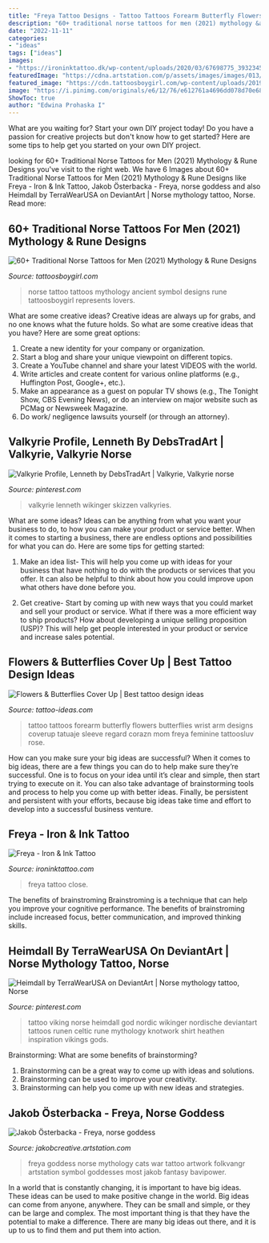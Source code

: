 ```yaml
---
title: "Freya Tattoo Designs - Tattoo Tattoos Forearm Butterfly Flowers Butterflies Wrist Arm Designs Coverup Tatuaje Sleeve Regard Corazn Mom Freya Feminine Tattoosluv Rose"
description: "60+ traditional norse tattoos for men (2021) mythology &amp; rune designs"
date: "2022-11-11"
categories:
- "ideas"
tags: ["ideas"]
images:
- "https://ironinktattoo.dk/wp-content/uploads/2020/03/67698775_393234567999079_5392853035978311827_n-819x1024.jpg"
featuredImage: "https://cdna.artstation.com/p/assets/images/images/013/251/874/medium/jakob-osterbacka-asset.jpg?1538749651"
featured_image: "https://cdn.tattoosboygirl.com/wp-content/uploads/2019/04/Norse-tattoo-55.jpg"
image: "https://i.pinimg.com/originals/e6/12/76/e612761a4696dd078d70e681263a7984.jpg"
ShowToc: true
author: "Edwina Prohaska I"
---
```



What are you waiting for? Start your own DIY project today!
Do you have a passion for creative projects but don't know how to get started? Here are some tips to help get you started on your own DIY project.

	

		
looking for 60+ Traditional Norse Tattoos for Men (2021) Mythology &amp; Rune Designs you've visit to the right web. We have 6 Images about 60+ Traditional Norse Tattoos for Men (2021) Mythology &amp; Rune Designs like Freya - Iron &amp; Ink Tattoo, Jakob Österbacka - Freya, norse goddess and also Heimdall by TerraWearUSA on DeviantArt | Norse mythology tattoo, Norse. Read more:
		
    
## 60+ Traditional Norse Tattoos For Men (2021) Mythology &amp; Rune Designs

<img loading=lazy src="https://cdn.tattoosboygirl.com/wp-content/uploads/2019/04/Norse-tattoo-55.jpg" onerror="this.onerror=null;this.src='https://tse1.mm.bing.net/th?id=OIP.1q7TQMaEo_wUQmomfB_OgwHaHj&amp;pid=15.1';" alt="60+ Traditional Norse Tattoos for Men (2021) Mythology &amp; Rune Designs">

_Source: tattoosboygirl.com_

>norse tattoo tattoos mythology ancient symbol designs rune tattoosboygirl represents lovers. 

	

What are some creative ideas?
Creative ideas are always up for grabs, and no one knows what the future holds. So what are some creative ideas that you have? Here are some great options: 
1. Create a new identity for your company or organization.
2. Start a blog and share your unique viewpoint on different topics.
3. Create a YouTube channel and share your latest VIDEOS with the world. 
4. Write articles and create content for various online platforms (e.g., Huffington Post, Google+, etc.). 
5. Make an appearance as a guest on popular TV shows (e.g., The Tonight Show, CBS Evening News), or do an interview on major website such as PCMag or Newsweek Magazine. 
6. Do work/ negligence lawsuits yourself (or through an attorney).

    
## Valkyrie Profile, Lenneth By DebsTradArt | Valkyrie, Valkyrie Norse

<img loading=lazy src="https://i.pinimg.com/originals/58/d8/4c/58d84c22bd22e5cc42d7a535c43af43c.jpg" onerror="this.onerror=null;this.src='https://tse2.mm.bing.net/th?id=OIP.W5AODJINzk2jYHrzAs_wlQHaKh&amp;pid=15.1';" alt="Valkyrie Profile, Lenneth by DebsTradArt | Valkyrie, Valkyrie norse">

_Source: pinterest.com_

>valkyrie lenneth wikinger skizzen valkyries. 

	

What are some ideas?
Ideas can be anything from what you want your business to do, to how you can make your product or service better. When it comes to starting a business, there are endless options and possibilities for what you can do. Here are some tips for getting started: 
1. Make an idea list- This will help you come up with ideas for your business that have nothing to do with the products or services that you offer. It can also be helpful to think about how you could improve upon what others have done before you.

2. Get creative- Start by coming up with new ways that you could market and sell your product or service. What if there was a more efficient way to ship products? How about developing a unique selling proposition (USP)? This will help get people interested in your product or service and increase sales potential. 


    
## Flowers &amp; Butterflies Cover Up | Best Tattoo Design Ideas

<img loading=lazy src="https://tattoo-ideas.com/wp-content/uploads/2015/06/Butterfly-Flowers-Cover-Up.jpg" onerror="this.onerror=null;this.src='https://tse1.mm.bing.net/th?id=OIP.SYpitCUZmFqXGA19X5iArwHaIh&amp;pid=15.1';" alt="Flowers &amp; Butterflies Cover Up | Best tattoo design ideas">

_Source: tattoo-ideas.com_

>tattoo tattoos forearm butterfly flowers butterflies wrist arm designs coverup tatuaje sleeve regard corazn mom freya feminine tattoosluv rose. 

	

How can you make sure your big ideas are successful?
When it comes to big ideas, there are a few things you can do to help make sure they’re successful. One is to focus on your idea until it’s clear and simple, then start trying to execute on it. You can also take advantage of brainstorming tools and process to help you come up with better ideas. Finally, be persistent and persistent with your efforts, because big ideas take time and effort to develop into a successful business venture.

    
## Freya - Iron &amp; Ink Tattoo

<img loading=lazy src="https://ironinktattoo.dk/wp-content/uploads/2020/03/67698775_393234567999079_5392853035978311827_n-819x1024.jpg" onerror="this.onerror=null;this.src='https://tse2.mm.bing.net/th?id=OIP.IHvi9Mg4d7YJASTx_oLOGgHaJQ&amp;pid=15.1';" alt="Freya - Iron &amp; Ink Tattoo">

_Source: ironinktattoo.com_

>freya tattoo close. 

	

The benefits of brainstroming
Brainstroming is a technique that can help you improve your cognitive performance. The benefits of brainstroming include increased focus, better communication, and improved thinking skills.

    
## Heimdall By TerraWearUSA On DeviantArt | Norse Mythology Tattoo, Norse

<img loading=lazy src="https://i.pinimg.com/originals/e6/12/76/e612761a4696dd078d70e681263a7984.jpg" onerror="this.onerror=null;this.src='https://tse3.mm.bing.net/th?id=OIP.WBSCs890P-2hqmqcCJ_vuQHaKK&amp;pid=15.1';" alt="Heimdall by TerraWearUSA on DeviantArt | Norse mythology tattoo, Norse">

_Source: pinterest.com_

>tattoo viking norse heimdall god nordic wikinger nordische deviantart tattoos runen celtic rune mythology knotwork shirt heathen inspiration vikings gods. 

	

Brainstorming: What are some benefits of brainstorming?
1. Brainstorming can be a great way to come up with ideas and solutions.
2. Brainstorming can be used to improve your creativity.
3. Brainstorming can help you come up with new ideas and strategies.

    
## Jakob Österbacka - Freya, Norse Goddess

<img loading=lazy src="https://cdna.artstation.com/p/assets/images/images/013/251/874/medium/jakob-osterbacka-asset.jpg?1538749651" onerror="this.onerror=null;this.src='https://tse4.mm.bing.net/th?id=OIP.VcqZWO8xai96GJ1sWOa7EgHaIq&amp;pid=15.1';" alt="Jakob Österbacka - Freya, norse goddess">

_Source: jakobcreative.artstation.com_

>freya goddess norse mythology cats war tattoo artwork folkvangr artstation symbol goddesses most jakob fantasy bavipower. 

	

In a world that is constantly changing, it is important to have big ideas. These ideas can be used to make positive change in the world. Big ideas can come from anyone, anywhere. They can be small and simple, or they can be large and complex. The most important thing is that they have the potential to make a difference. There are many big ideas out there, and it is up to us to find them and put them into action.

